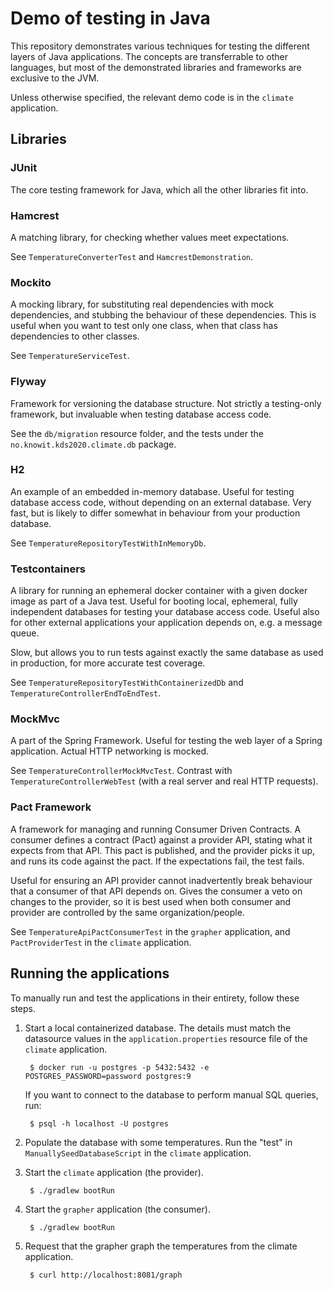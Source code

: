 # Demo of testing in Java
This repository demonstrates various techniques for testing the different layers of Java applications.
The concepts are transferrable to other languages, but most of the demonstrated libraries and frameworks are exclusive to the JVM.

Unless otherwise specified, the relevant demo code is in the `climate` application.

## Libraries

### JUnit
The core testing framework for Java, which all the other libraries fit into.

### Hamcrest
A matching library, for checking whether values meet expectations.

See `TemperatureConverterTest` and `HamcrestDemonstration`.

### Mockito
A mocking library, for substituting real dependencies with mock dependencies, and stubbing the behaviour of these dependencies.
This is useful when you want to test only one class, when that class has dependencies to other classes.

See `TemperatureServiceTest`.

### Flyway
Framework for versioning the database structure.
Not strictly a testing-only framework, but invaluable when testing database access code.

See the `db/migration` resource folder, and the tests under the `no.knowit.kds2020.climate.db` package.

### H2
An example of an embedded in-memory database.
Useful for testing database access code, without depending on an external database.
Very fast, but is likely to differ somewhat in behaviour from your production database.

See `TemperatureRepositoryTestWithInMemoryDb`.

### Testcontainers
A library for running an ephemeral docker container with a given docker image as part of a Java test.
Useful for booting local, ephemeral, fully independent databases for testing your database access code.
Useful also for other external applications your application depends on, e.g. a message queue.


Slow, but allows you to run tests against exactly the same database as used in production, for more accurate test coverage.

See `TemperatureRepositoryTestWithContainerizedDb` and `TemperatureControllerEndToEndTest`.

### MockMvc
A part of the Spring Framework. Useful for testing the web layer of a Spring application. Actual HTTP networking is mocked.

See `TemperatureControllerMockMvcTest`. Contrast with `TemperatureControllerWebTest` (with a real server and real HTTP requests).

### Pact Framework
A framework for managing and running Consumer Driven Contracts.
A consumer defines a contract (Pact) against a provider API, stating what it expects from that API.
This pact is published, and the provider picks it up, and runs its code against the pact.
If the expectations fail, the test fails.

Useful for ensuring an API provider cannot inadvertently break behaviour that a consumer of that API depends on.
Gives the consumer a veto on changes to the provider, so it is best used when both consumer and provider are controlled by the same organization/people.

See `TemperatureApiPactConsumerTest` in the `grapher` application, and `PactProviderTest` in the `climate` application.

## Running the applications

To manually run and test the applications in their entirety, follow these steps.

1. Start a local containerized database.
   The details must match the datasource values in the `application.properties` resource file of the `climate` application.

        $ docker run -u postgres -p 5432:5432 -e POSTGRES_PASSWORD=password postgres:9

   If you want to connect to the database to perform manual SQL queries, run:

        $ psql -h localhost -U postgres

2. Populate the database with some temperatures.
   Run the "test" in `ManuallySeedDatabaseScript` in the `climate` application.

3. Start the `climate` application (the provider).

        $ ./gradlew bootRun

4. Start the `grapher` application (the consumer).

        $ ./gradlew bootRun

5. Request that the grapher graph the temperatures from the climate application.

        $ curl http://localhost:8081/graph
